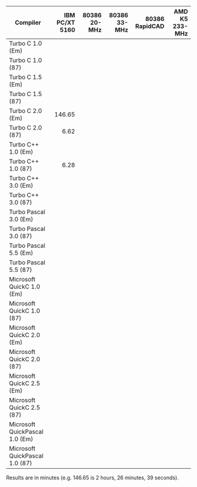 | Compiler                       | IBM PC/XT 5160 | 80386 20-MHz  | 80386 33-MHz   | 80386 RapidCAD | AMD K5 233-MHz |
| ---                            | ---:           | ---:          | ---:           | ---:           | ---:           |
| Turbo C 1.0 (Em)               |                |               |                |                |                |
| Turbo C 1.0 (87)               |                |               |                |                |                |
| Turbo C 1.5 (Em)               |                |               |                |                |                |
| Turbo C 1.5 (87)               |                |               |                |                |                |
| Turbo C 2.0 (Em)               |         146.65 |               |                |                |                |
| Turbo C 2.0 (87)               |           6.62 |               |                |                |                |
| Turbo C++ 1.0 (Em)             |                |               |                |                |                |
| Turbo C++ 1.0 (87)             |           6.28 |               |                |                |                |
| Turbo C++ 3.0 (Em)             |                |               |                |                |                |
| Turbo C++ 3.0 (87)             |                |               |                |                |                |
| Turbo Pascal 3.0 (Em)          |                |               |                |                |                |
| Turbo Pascal 3.0 (87)          |                |               |                |                |                |
| Turbo Pascal 5.5 (Em)          |                |               |                |                |                |
| Turbo Pascal 5.5 (87)          |                |               |                |                |                |
| Microsoft QuickC 1.0 (Em)      |                |               |                |                |                |
| Microsoft QuickC 1.0 (87)      |                |               |                |                |                |
| Microsoft QuickC 2.0 (Em)      |                |               |                |                |                |
| Microsoft QuickC 2.0 (87)      |                |               |                |                |                |
| Microsoft QuickC 2.5 (Em)      |                |               |                |                |                |
| Microsoft QuickC 2.5 (87)      |                |               |                |                |                |
| Microsoft QuickPascal 1.0 (Em) |                |               |                |                |                |
| Microsoft QuickPascal 1.0 (87) |                |               |                |                |                |

Results are in minutes (e.g. 146.65 is 2 hours, 26 minutes, 39 seconds).
